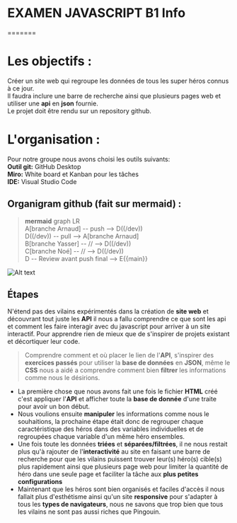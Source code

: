 <h1> EXAMEN JAVASCRIPT B1 Info </h1>
=======

# Les objectifs :
Créer un site web qui regroupe les données de tous les super héros connus à ce jour. </br>
Il faudra inclure une barre de recherche ainsi que plusieurs pages web et utiliser une **api** en **json** fournie. </br>
Le projet doit être rendu sur un repository github. </br>

# L'organisation :

Pour notre groupe nous avons choisi les outils suivants:</br>
    **Outil git:** GitHub Desktop </br>
    **Miro:** White board et Kanban pour les tâches </br>
    **IDE:** Visual Studio Code </br>

## Organigram github (fait sur mermaid) :

>**mermaid** graph LR</br>A[branche Arnaud] -- push --> D((/dev))</br>D((/dev)) -- pull --> A[branche Arnaud]</br>B[branche Yasser] -- // --> D((/dev))</br>C[branche Noé] -- // --> D((/dev))</br>D -- Review avant push final --> E{{main}}</br>

 ![Alt text](https://i.imgur.com/OK8ltmW.png "Fait sur mermaid") </br>

## Étapes

N'étend pas des vilains expérimentés dans la création de **site web** et découvrant tout juste les **API** il nous a fallu comprendre ce que sont les api et comment les faire interagir avec du javascript pour arriver à un site interactif. Pour apprendre rien de mieux que de s'inspirer de projets existant et décortiquer leur code.

>Comprendre comment et où placer le lien de l'**API**, s'inspirer des **exercices passés** pour utiliser la **base de données** en **JSON**,
>même le **CSS** nous a aidé a comprendre comment bien **filtrer** les informations comme nous le désirions.

- La première chose que nous avons fait une fois le fichier **HTML** créé c'est appliquer l'**API** et afficher toute la **base de donnée** d'une traite pour avoir un bon début.
- Nous voulions ensuite **manipuler** les informations comme nous le souhaitions, la prochaine étape était donc de regrouper chaque caractéristique des héros dans des variables individuelles et de regroupées chaque variable d'un même héro ensembles.
- Une fois toute les données **triées** et **séparées/filtrées**, il ne nous restait plus qu'à rajouter de l'**interactivité** au site en faisant une barre de recherche pour que les vilains puissent trouver leur(s) héro(s) cible(s) plus rapidement ainsi que plusieurs page web pour limiter la quantité de héro dans une seule page et faciliter la tâche aux **plus petites configurations**
- Maintenant que les héros sont bien organisés et faciles d'accès il nous fallait plus d'esthétisme ainsi qu'un site **responsive** pour s'adapter à tous les **types de navigateurs**, nous ne savons que trop bien que tous les vilains ne sont pas aussi riches que Pingouin.